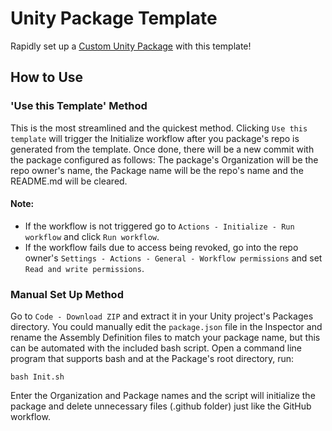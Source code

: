 # Unity Package Template
Rapidly set up a [Custom Unity Package](https://docs.unity3d.com/Manual/CustomPackages.html) with this template!

## How to Use
### 'Use this Template' Method
This is the most streamlined and the quickest method. Clicking `Use this template` will trigger the Initialize workflow after you package's repo is generated from the template. Once done, there will be a new commit with the package configured as follows: The package's Organization will be the repo owner's name, the Package name will be the repo's name and the README.md will be cleared.

#### Note:
* If the workflow is not triggered go to `Actions - Initialize - Run workflow` and click `Run workflow`.
* If the workflow fails due to access being revoked, go into the repo owner's `Settings - Actions - General - Workflow permissions` and set `Read and write permissions`.

### Manual Set Up Method
Go to `Code - Download ZIP` and extract it in your Unity project's Packages directory. You could manually edit the `package.json` file in the Inspector and rename the Assembly Definition files to match your package name, but this can be automated with the included bash script. Open a command line program that supports bash and at the Package's root directory, run:
```
bash Init.sh
```
Enter the Organization and Package names and the script will initialize the package and delete unnecessary files (.github folder) just like the GitHub workflow.
